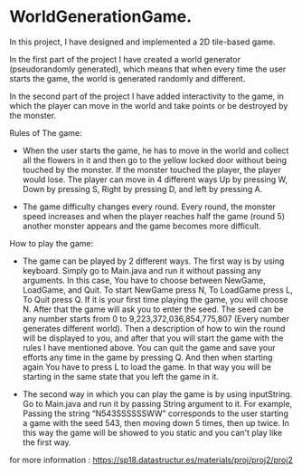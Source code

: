 # WorldGenerationGame.

In this project, I have designed and implemented a 2D tile-based game.

In the first part of the project I have created a world generator (pseudorandomly generated), which means that when every time the user starts the game, the world is 
generated randomly and different.

In the second part of the project I have added interactivity to the game, in which the player can move in the world and take points or be destroyed by the monster.

Rules of The game: 
- When the user starts the game, he has to move in the world and collect all the flowers in it and then go to the yellow locked door without being touched
 by the monster. If the monster touched the player, the player would lose. The player can move in 4 different ways Up by pressing W, Down by pressing S, Right by
 pressing D, and left by pressing A.

- The game difficulty changes every round. Every round, the monster speed increases and when the player reaches half the game (round 5) another monster appears
and the game becomes more difficult.

How to play the game:
- The game can be played by 2 different ways. The first way is by using keyboard. Simply go to Main.java and run it without passing any arguments. In this case,
You have to choose between NewGame, LoadGame, and Quit. To start NewGame press N, To LoadGame press L, To Quit press Q. If it is your first time playing the
game, you will choose N. After that the game will ask you to enter the seed. The seed can be any number starts from 0 to 9,223,372,036,854,775,807 (Every number generates different world). Then a description of how to win the round will be displayed to you, and after that you will start the game with the rules I have mentioned above. You can quit the game and
save your efforts any time in the game by pressing Q. And then when starting again You have to press L to load the game. In that way you will be starting in the same 
state that you left the game in it.

- The second way in which you can play the game is by using inputString. Go to Main.java and run it by passing String argument to it.
 For example, Passing the string “N543SSSSSSWW” corresponds to the user starting a game with the seed 543, then moving down 5 times, then up twice. In this way the game will be showed to you static and you can't play like the first way.

for more information : https://sp18.datastructur.es/materials/proj/proj2/proj2

